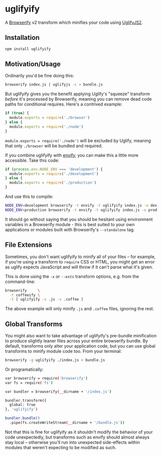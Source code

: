 # uglifyify

A [Browserify](http://browserify.org) v2 transform which minifies your code
using [UglifyJS2](https://github.com/mishoo/UglifyJS).

## Installation

``` bash
npm install uglifyify
```

## Motivation/Usage

Ordinarily you'd be fine doing this:

``` bash
browserify index.js | uglifyjs -c > bundle.js
```

But uglifyify gives you the benefit applying Uglify's "squeeze" transform
*before* it's processed by Browserify, meaning you can remove dead code paths
for conditional requires. Here's a contrived example:

``` javascript
if (true) {
  module.exports = require('./browser')
} else {
  module.exports = require('./node')
}
```

`module.exports = require('./node')` will be excluded by Uglify, meaning that
only `./browser` will be bundled and required.

If you combine uglifyify with [envify](http://github.com/hughsk/envify), you
can make this a little more accessible. Take this code:

``` javascript
if (process.env.NODE_ENV === 'development') {
  module.exports = require('./development')
} else {
  module.exports = require('./production')
}
```

And use this to compile:

``` bash
NODE_ENV=development browserify -t envify -t uglifyify index.js -o dev.js &&
NODE_ENV=production browserify -t envify -t uglifyify index.js -o prod.js
```

It should go without saying that you should be hesitant using environment
variables in a Browserify module - this is best suited to your own
applications or modules built with Browserify's `--standalone` tag.

## File Extensions

Sometimes, you don't want uglifyify to minify all of your files – for example,
if you're using a transform to `require` CSS or HTML, you might get an error
as uglify expects JavaScript and will throw if it can't parse what it's given.

This is done using the `-x` or `--exts` transform options, e.g. from the
command-line:

``` bash
browserify     \
  -t coffeeify \
  -t [ uglifyify -x .js -x .coffee ]
```

The above example will only minify `.js` and `.coffee` files, ignoring the rest.

## Global Transforms

You might also want to take advantage of uglifyify's pre-bundle minification
to produce slightly leaner files across your entire browserify bundle. By
default, transforms only alter your application code, but you can use global
transforms to minify module code too. From your terminal:

``` bash
browserify -g uglifyify ./index.js > bundle.js
```

Or programatically:

``` bash
var browserify = require('browserify')
var fs = require('fs')

var bundler = browserify(__dirname + '/index.js')

bundler.transform({
  global: true
}, 'uglifyify')

bundler.bundle()
  .pipe(fs.createWriteStream(__dirname + '/bundle.js'))
```

Not that this is fine for uglifyify as it shouldn't modify the behavior of
your code unexpectedly, but transforms such as envify should almost always
stay local – otherwise you'll run into unexpected side-effects within modules
that weren't expecting to be modified as such.
